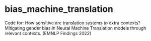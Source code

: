 # bias_machine_translation
Code for: How sensitive are translation systems to extra contexts? Mitigating gender bias in Neural Machine Translation models through relevant contexts. (EMNLP Findings 2022)
